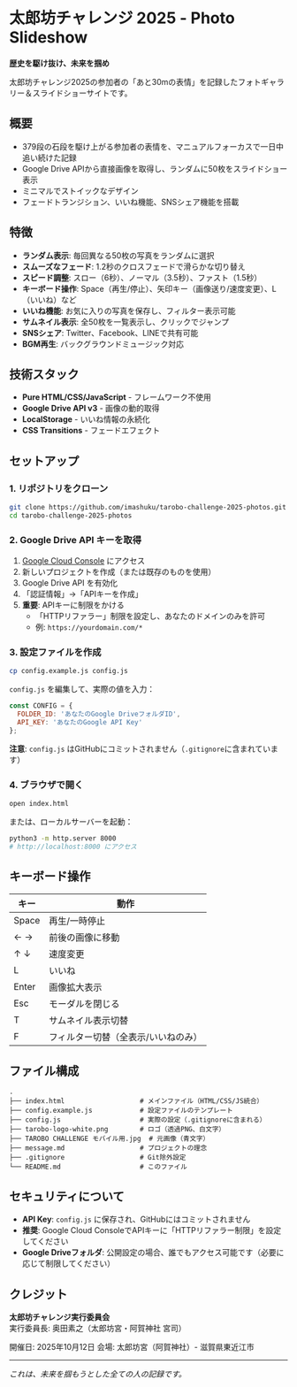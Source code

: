 # 太郎坊チャレンジ 2025 - Photo Slideshow

**歴史を駆け抜け、未来を掴め**

太郎坊チャレンジ2025の参加者の「あと30mの表情」を記録したフォトギャラリー＆スライドショーサイトです。

## 概要

- 379段の石段を駆け上がる参加者の表情を、マニュアルフォーカスで一日中追い続けた記録
- Google Drive APIから直接画像を取得し、ランダムに50枚をスライドショー表示
- ミニマルでストイックなデザイン
- フェードトランジション、いいね機能、SNSシェア機能を搭載

## 特徴

- **ランダム表示**: 毎回異なる50枚の写真をランダムに選択
- **スムーズなフェード**: 1.2秒のクロスフェードで滑らかな切り替え
- **スピード調整**: スロー（6秒）、ノーマル（3.5秒）、ファスト（1.5秒）
- **キーボード操作**: Space（再生/停止）、矢印キー（画像送り/速度変更）、L（いいね）など
- **いいね機能**: お気に入りの写真を保存し、フィルター表示可能
- **サムネイル表示**: 全50枚を一覧表示し、クリックでジャンプ
- **SNSシェア**: Twitter、Facebook、LINEで共有可能
- **BGM再生**: バックグラウンドミュージック対応

## 技術スタック

- **Pure HTML/CSS/JavaScript** - フレームワーク不使用
- **Google Drive API v3** - 画像の動的取得
- **LocalStorage** - いいね情報の永続化
- **CSS Transitions** - フェードエフェクト

## セットアップ

### 1. リポジトリをクローン
```bash
git clone https://github.com/imashuku/tarobo-challenge-2025-photos.git
cd tarobo-challenge-2025-photos
```

### 2. Google Drive API キーを取得
1. [Google Cloud Console](https://console.cloud.google.com/) にアクセス
2. 新しいプロジェクトを作成（または既存のものを使用）
3. Google Drive API を有効化
4. 「認証情報」→「APIキーを作成」
5. **重要**: APIキーに制限をかける
   - 「HTTPリファラー」制限を設定し、あなたのドメインのみを許可
   - 例: `https://yourdomain.com/*`

### 3. 設定ファイルを作成
```bash
cp config.example.js config.js
```

`config.js` を編集して、実際の値を入力：
```javascript
const CONFIG = {
  FOLDER_ID: 'あなたのGoogle DriveフォルダID',
  API_KEY: 'あなたのGoogle API Key'
};
```

**注意**: `config.js` はGitHubにコミットされません（`.gitignore`に含まれています）

### 4. ブラウザで開く
```bash
open index.html
```

または、ローカルサーバーを起動：
```bash
python3 -m http.server 8000
# http://localhost:8000 にアクセス
```

## キーボード操作

| キー | 動作 |
|------|------|
| Space | 再生/一時停止 |
| ← → | 前後の画像に移動 |
| ↑ ↓ | 速度変更 |
| L | いいね |
| Enter | 画像拡大表示 |
| Esc | モーダルを閉じる |
| T | サムネイル表示切替 |
| F | フィルター切替（全表示/いいねのみ） |

## ファイル構成

```
.
├── index.html                   # メインファイル（HTML/CSS/JS統合）
├── config.example.js            # 設定ファイルのテンプレート
├── config.js                    # 実際の設定（.gitignoreに含まれる）
├── tarobo-logo-white.png        # ロゴ（透過PNG、白文字）
├── TAROBO CHALLENGE モバイル用.jpg  # 元画像（青文字）
├── message.md                   # プロジェクトの理念
├── .gitignore                   # Git除外設定
└── README.md                    # このファイル
```

## セキュリティについて

- **API Key**: `config.js` に保存され、GitHubにはコミットされません
- **推奨**: Google Cloud ConsoleでAPIキーに「HTTPリファラー制限」を設定してください
- **Google Driveフォルダ**: 公開設定の場合、誰でもアクセス可能です（必要に応じて制限してください）

## クレジット

**太郎坊チャレンジ実行委員会**
実行委員長: 奥田素之（太郎坊宮・阿賀神社 宮司）

開催日: 2025年10月12日
会場: 太郎坊宮（阿賀神社）- 滋賀県東近江市

---

*これは、未来を掴もうとした全ての人の記録です。*

